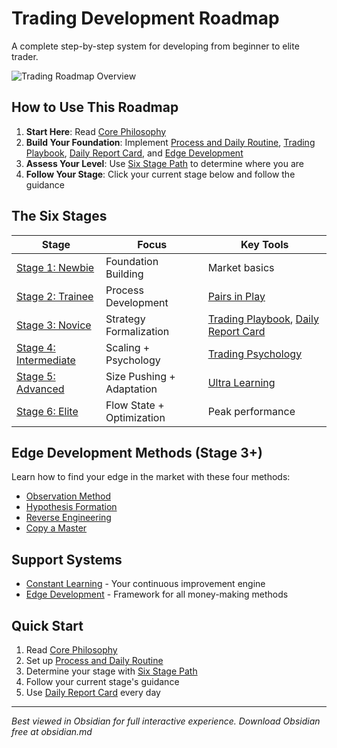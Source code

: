# Trading Development Roadmap

A complete step-by-step system for developing from beginner to elite trader.

![Trading Roadmap Overview](roadmap-overview.png)

## How to Use This Roadmap
1. **Start Here**: Read [Core Philosophy](https://claude.ai/chat/Core%20Philosophy.md)
2. **Build Your Foundation**: Implement [Process and Daily Routine](https://claude.ai/chat/Process%20and%20Daily%20Routine.md), [Trading Playbook](https://claude.ai/chat/Trading%20Playbook.md), [Daily Report Card](https://claude.ai/chat/Daily%20Report%20Card.md), and [Edge Development](https://claude.ai/chat/Edge%20Development.md)
3. **Assess Your Level**: Use [Six Stage Path](https://claude.ai/chat/Six%20Stage%20Path.md) to determine where you are
4. **Follow Your Stage**: Click your current stage below and follow the guidance

## The Six Stages

|Stage|Focus|Key Tools|
|---|---|---|
|[Stage 1: Newbie](https://claude.ai/chat/Stage%201%20-%20Newbie.md)|Foundation Building|Market basics|
|[Stage 2: Trainee](https://claude.ai/chat/Stage%202%20-%20Trainee.md)|Process Development|[Pairs in Play](https://claude.ai/chat/Pairs%20in%20Play.md)|
|[Stage 3: Novice](https://claude.ai/chat/Stage%203%20-%20Novice.md)|Strategy Formalization|[Trading Playbook](https://claude.ai/chat/Trading%20Playbook.md), [Daily Report Card](https://claude.ai/chat/Daily%20Report%20Card.md)|
|[Stage 4: Intermediate](https://claude.ai/chat/Stage%204%20-%20Intermediate.md)|Scaling + Psychology|[Trading Psychology](https://claude.ai/chat/Trading%20Psychology.md)|
|[Stage 5: Advanced](https://claude.ai/chat/Stage%205%20-%20Advanced.md)|Size Pushing + Adaptation|[Ultra Learning](https://claude.ai/chat/Ultra%20Learning.md)|
|[Stage 6: Elite](https://claude.ai/chat/Stage%206%20-%20Elite.md)|Flow State + Optimization|Peak performance|

## Edge Development Methods (Stage 3+)
Learn how to find your edge in the market with these four methods:

- [Observation Method](https://claude.ai/chat/Observation%20Method.md)
- [Hypothesis Formation](https://claude.ai/chat/Hypothesis%20Formation.md)
- [Reverse Engineering](https://claude.ai/chat/Reverse%20Engineering.md)
- [Copy a Master](https://claude.ai/chat/Copy%20a%20Master.md)

## Support Systems
- [Constant Learning](https://claude.ai/chat/Constant%20Learning.md) - Your continuous improvement engine
- [Edge Development](https://claude.ai/chat/Edge%20Development.md) - Framework for all money-making methods

## Quick Start
1. Read [Core Philosophy](https://claude.ai/chat/Core%20Philosophy.md)
2. Set up [Process and Daily Routine](https://claude.ai/chat/Process%20and%20Daily%20Routine.md)
3. Determine your stage with [Six Stage Path](https://claude.ai/chat/Six%20Stage%20Path.md)
4. Follow your current stage's guidance
5. Use [Daily Report Card](https://claude.ai/chat/Daily%20Report%20Card.md) every day

---

_Best viewed in Obsidian for full interactive experience. Download Obsidian free at obsidian.md_
